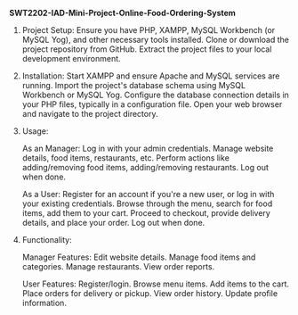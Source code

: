 **SWT2202-IAD-Mini-Project-Online-Food-Ordering-System**

1. Project Setup:
Ensure you have PHP, XAMPP, MySQL Workbench (or MySQL Yog), and other necessary tools installed.
Clone or download the project repository from GitHub.
Extract the project files to your local development environment.
2. Installation:
Start XAMPP and ensure Apache and MySQL services are running.
Import the project's database schema using MySQL Workbench or MySQL Yog.
Configure the database connection details in your PHP files, typically in a configuration file.
Open your web browser and navigate to the project directory.

3. Usage:
   
    As an Manager:
  Log in with your admin credentials.
  Manage website details, food items, restaurants, etc.
  Perform actions like adding/removing food items, adding/removing restaurants.
  Log out when done.


     As a User:
   Register for an account if you're a new user, or log in with your existing credentials.
   Browse through the menu, search for food items, add them to your cart.
   Proceed to checkout, provide delivery details, and place your order.
   Log out when done.

5. Functionality:
   
    Manager Features:
    Edit website details.
    Manage food items and categories.
    Manage restaurants.
    View order reports.
  
    User Features:
    Register/login.
    Browse menu items.
    Add items to the cart.
    Place orders for delivery or pickup.
    View order history.
    Update profile information.

